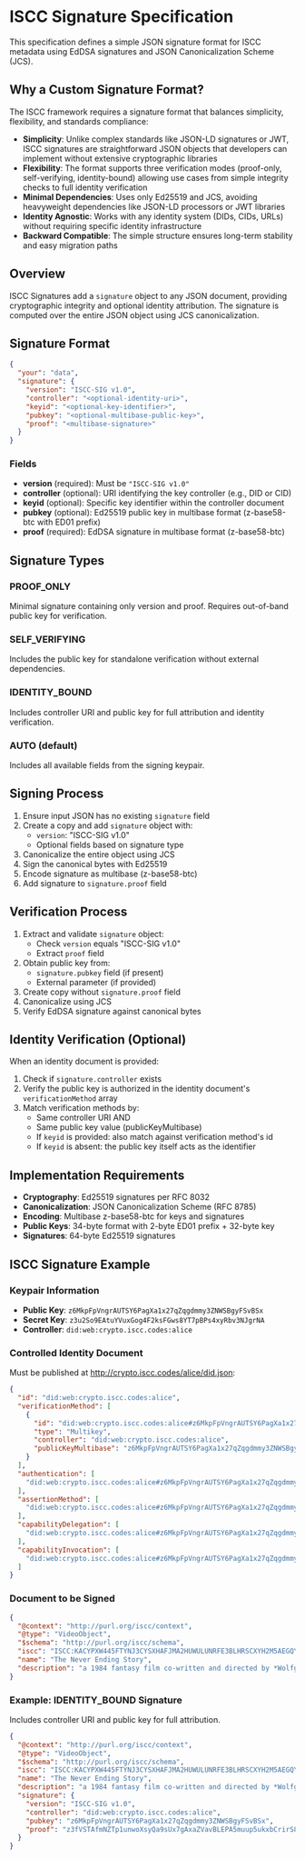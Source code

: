 # ISCC Signature Specification

This specification defines a simple JSON signature format for ISCC metadata using EdDSA signatures and JSON
Canonicalization Scheme (JCS).

## Why a Custom Signature Format?

The ISCC framework requires a signature format that balances simplicity, flexibility, and standards compliance:

- **Simplicity**: Unlike complex standards like JSON-LD signatures or JWT, ISCC signatures are straightforward
    JSON objects that developers can implement without extensive cryptographic libraries
- **Flexibility**: The format supports three verification modes (proof-only, self-verifying, identity-bound)
    allowing use cases from simple integrity checks to full identity verification
- **Minimal Dependencies**: Uses only Ed25519 and JCS, avoiding heavyweight dependencies like JSON-LD processors
    or JWT libraries
- **Identity Agnostic**: Works with any identity system (DIDs, CIDs, URLs) without requiring specific identity
    infrastructure
- **Backward Compatible**: The simple structure ensures long-term stability and easy migration paths

## Overview

ISCC Signatures add a `signature` object to any JSON document, providing cryptographic integrity and optional
identity attribution. The signature is computed over the entire JSON object using JCS canonicalization.

## Signature Format

```json
{
  "your": "data",
  "signature": {
    "version": "ISCC-SIG v1.0",
    "controller": "<optional-identity-uri>",
    "keyid": "<optional-key-identifier>",
    "pubkey": "<optional-multibase-public-key>",
    "proof": "<multibase-signature>"
  }
}
```

### Fields

- **version** (required): Must be `"ISCC-SIG v1.0"`
- **controller** (optional): URI identifying the key controller (e.g., DID or CID)
- **keyid** (optional): Specific key identifier within the controller document
- **pubkey** (optional): Ed25519 public key in multibase format (z-base58-btc with ED01 prefix)
- **proof** (required): EdDSA signature in multibase format (z-base58-btc)

## Signature Types

### PROOF_ONLY

Minimal signature containing only version and proof. Requires out-of-band public key for verification.

### SELF_VERIFYING

Includes the public key for standalone verification without external dependencies.

### IDENTITY_BOUND

Includes controller URI and public key for full attribution and identity verification.

### AUTO (default)

Includes all available fields from the signing keypair.

## Signing Process

1. Ensure input JSON has no existing `signature` field
2. Create a copy and add `signature` object with:
    - `version`: "ISCC-SIG v1.0"
    - Optional fields based on signature type
3. Canonicalize the entire object using JCS
4. Sign the canonical bytes with Ed25519
5. Encode signature as multibase (z-base58-btc)
6. Add signature to `signature.proof` field

## Verification Process

1. Extract and validate `signature` object:
    - Check `version` equals "ISCC-SIG v1.0"
    - Extract `proof` field
2. Obtain public key from:
    - `signature.pubkey` field (if present)
    - External parameter (if provided)
3. Create copy without `signature.proof` field
4. Canonicalize using JCS
5. Verify EdDSA signature against canonical bytes

## Identity Verification (Optional)

When an identity document is provided:

1. Check if `signature.controller` exists
2. Verify the public key is authorized in the identity document's `verificationMethod` array
3. Match verification methods by:
    - Same controller URI AND
    - Same public key value (publicKeyMultibase)
    - If `keyid` is provided: also match against verification method's id
    - If `keyid` is absent: the public key itself acts as the identifier

## Implementation Requirements

- **Cryptography**: Ed25519 signatures per RFC 8032
- **Canonicalization**: JSON Canonicalization Scheme (RFC 8785)
- **Encoding**: Multibase z-base58-btc for keys and signatures
- **Public Keys**: 34-byte format with 2-byte ED01 prefix + 32-byte key
- **Signatures**: 64-byte Ed25519 signatures

## ISCC Signature Example

### Keypair Information

- **Public Key**: `z6MkpFpVngrAUTSY6PagXa1x27qZqgdmmy3ZNWSBgyFSvBSx`
- **Secret Key**: `z3u2So9EAtuYVuxGog4F2ksFGws8YT7pBPs4xyRbv3NJgrNA`
- **Controller**: `did:web:crypto.iscc.codes:alice`

### Controlled Identity Document

Must be published at http://crypto.iscc.codes/alice/did.json:

```json
{
  "id": "did:web:crypto.iscc.codes:alice",
  "verificationMethod": [
    {
      "id": "did:web:crypto.iscc.codes:alice#z6MkpFpVngrAUTSY6PagXa1x27qZqgdmmy3ZNWSBgyFSvBSx",
      "type": "Multikey",
      "controller": "did:web:crypto.iscc.codes:alice",
      "publicKeyMultibase": "z6MkpFpVngrAUTSY6PagXa1x27qZqgdmmy3ZNWSBgyFSvBSx"
    }
  ],
  "authentication": [
    "did:web:crypto.iscc.codes:alice#z6MkpFpVngrAUTSY6PagXa1x27qZqgdmmy3ZNWSBgyFSvBSx"
  ],
  "assertionMethod": [
    "did:web:crypto.iscc.codes:alice#z6MkpFpVngrAUTSY6PagXa1x27qZqgdmmy3ZNWSBgyFSvBSx"
  ],
  "capabilityDelegation": [
    "did:web:crypto.iscc.codes:alice#z6MkpFpVngrAUTSY6PagXa1x27qZqgdmmy3ZNWSBgyFSvBSx"
  ],
  "capabilityInvocation": [
    "did:web:crypto.iscc.codes:alice#z6MkpFpVngrAUTSY6PagXa1x27qZqgdmmy3ZNWSBgyFSvBSx"
  ]
}
```

### Document to be Signed

```json
{
  "@context": "http://purl.org/iscc/context",
  "@type": "VideoObject",
  "$schema": "http://purl.org/iscc/schema",
  "iscc": "ISCC:KACYPXW445FTYNJ3CYSXHAFJMA2HUWULUNRFE3BLHRSCXYH2M5AEGQY",
  "name": "The Never Ending Story",
  "description": "a 1984 fantasy film co-written and directed by *Wolfgang Petersen*"
}
```

### Example: IDENTITY_BOUND Signature

Includes controller URI and public key for full attribution.

```json
{
  "@context": "http://purl.org/iscc/context",
  "@type": "VideoObject",
  "$schema": "http://purl.org/iscc/schema",
  "iscc": "ISCC:KACYPXW445FTYNJ3CYSXHAFJMA2HUWULUNRFE3BLHRSCXYH2M5AEGQY",
  "name": "The Never Ending Story",
  "description": "a 1984 fantasy film co-written and directed by *Wolfgang Petersen*",
  "signature": {
    "version": "ISCC-SIG v1.0",
    "controller": "did:web:crypto.iscc.codes:alice",
    "pubkey": "z6MkpFpVngrAUTSY6PagXa1x27qZqgdmmy3ZNWSBgyFSvBSx",
    "proof": "z3fVSTAfmNZTp1unwoXsyQa9sUx7gAxaZVavBLEPA5muup5ukxbCrirS8jcuhKzvQ3kp6UCJz2RA5wkZhYZ49o5wr"
  }
}
```
